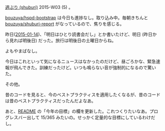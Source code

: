 [週ぶり (shuburi)][shuburi] 2015-W03 (5) 。

[bouzuya/hspd-bootstrap][] は今日も進捗なし。取り込み中。毎朝きちんと [bouzuya/shuburi-report][] がなっているので、焦りを感じる。

昨日([2015-01-14][])、「明日はひとり読書会だし」とか書いたけど、明日 (昨日から見れば明後日) だった。旅行は明後日の土曜日からね。

よもやまばなし。

今日はこれといって気になるニュースはなかったのだけど、昼ごろかな、緊急速報が飛んできた。訓練だったけど。いつも鳴らない音が強制的になるので驚いた。

その他。

昔のコードを見ると、今のベストプラクティスを適用したくなるが、昔のコードは昔のベストプラクティスだったんだよなあ。

あと、[README](https://raw.githubusercontent.com/bouzuya/blog.bouzuya.net/master/README.md) の「今年の目標」の欄を更新した。これつくりたいなあ。プログレスバー出して 15/365 みたいの。せっかく定量的な目標にしているわけだし。

[shuburi]: http://shuburi.org
[2015-01-14]: http://blog.bouzuya.net/2015/01/14/
[bouzuya/hspd-bootstrap]: https://github.com/bouzuya/hspd-bootstrap
[bouzuya/shuburi-report]: https://github.com/bouzuya/shuburi-report
